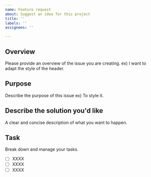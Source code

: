```yaml
---
name: Feature request
about: Suggest an idea for this project
title: ''
labels: ''
assignees: ''

---
```


## Overview
Please provide an overview of the issue you are creating.
ex) I want to adapt the style of the header.

## Purpose
Describe the purpose of this issue
ex) To style it.

## Describe the solution you'd like
A clear and concise description of what you want to happen.

## Task
Break down and manage your tasks.
- [ ] XXXX
- [ ] XXXX
- [ ] XXXX

